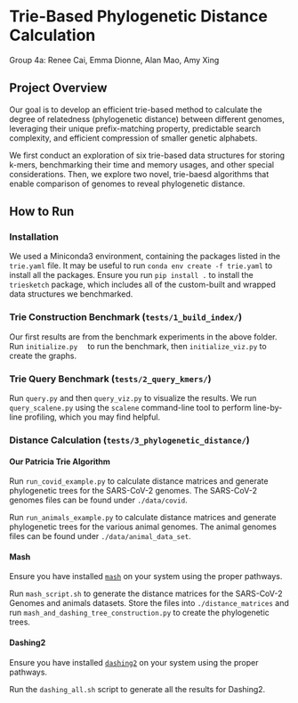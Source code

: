 # Trie-Based Phylogenetic Distance Calculation
Group 4a: Renee Cai, Emma Dionne, Alan Mao, Amy Xing
## Project Overview
Our goal is to develop an efficient trie-based method to calculate the degree of relatedness (phylogenetic distance) between different genomes, leveraging their unique prefix-matching property, predictable search complexity, and efficient compression of smaller genetic alphabets. 

We first conduct an exploration of six trie-based data structures for storing k-mers, benchmarking their time and memory usages, and other special considerations. Then, we explore two novel, trie-baesd algorithms that enable comparison of genomes to reveal phylogenetic distance. 

## How to Run
### Installation
We used a Miniconda3 environment, containing the packages listed in the `trie.yaml` file. It may be useful to run `conda env create -f trie.yaml` to install all the packages. Ensure you run `pip install .` to install the `triesketch` package, which includes all of the custom-built and wrapped data structures we benchmarked.

### Trie Construction Benchmark (`tests/1_build_index/`)
Our first results are from the benchmark experiments in the above folder. Run `initialize.py  ` to run the benchmark, then `initialize_viz.py` to create the graphs.

### Trie Query Benchmark (`tests/2_query_kmers/`)
Run `query.py` and then `query_viz.py` to visualize the results. We run `query_scalene.py` using the `scalene` command-line tool to perform line-by-line profiling, which you may find helpful. 

### Distance Calculation (`tests/3_phylogenetic_distance/`)
#### Our Patricia Trie Algorithm
Run `run_covid_example.py` to calculate distance matrices and generate phylogenetic trees for the SARS-CoV-2 genomes. The SARS-CoV-2 genomes files can be found under `./data/covid`.

Run `run_animals_example.py` to calculate distance matrices and generate phylogenetic trees for the various animal genomes. The animal genomes files can be found under `./data/animal_data_set`.
#### Mash
Ensure you have installed [`mash`](https://mash.readthedocs.io/en/latest/) on your system using the proper pathways. 

Run `mash_script.sh` to generate the distance matrices for the SARS-CoV-2 Genomes and animals datasets. Store the files into `./distance_matrices` and run `mash_and_dashing_tree_construction.py` to create the phylogenetic trees.

#### Dashing2
Ensure you have installed [`dashing2`](https://github.com/dnbaker/dashing2?tab=readme-ov-file#installation) on your system using the proper pathways. 

Run the `dashing_all.sh` script to generate all the results for Dashing2.